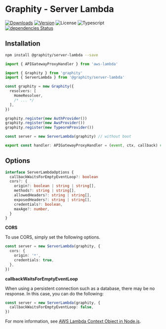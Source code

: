 # Graphity - Server Lambda

<a href="https://npmcharts.com/compare/@graphity/server-lambda?minimal=true"><img alt="Downloads" src="https://img.shields.io/npm/dt/@graphity/server-lambda.svg?style=flat-square" /></a>
<a href="https://www.npmjs.com/package/@graphity/server-lambda"><img alt="Version" src="https://img.shields.io/npm/v/@graphity/server-lambda.svg?style=flat-square" /></a>
<img alt="License" src="https://img.shields.io/npm/l/@graphity/server-lambda.svg?style=flat-square" />
<img alt="Typescript" src="https://img.shields.io/badge/language-Typescript-007acc.svg?style=flat-square" />
<br />
<a href="https://david-dm.org/wan2land/graphity?path=packages/graphity-server-lambda"><img alt="dependencies Status" src="https://img.shields.io/david/wan2land/graphity.svg?style=flat-square&path=packages/graphity-server-lambda" /></a>

## Installation

```bash
npm install @graphity/server-lambda --save
```

```typescript
import { APIGatewayProxyHandler } from 'aws-lambda'

import { Graphity } from 'graphity'
import { ServerLambda } from '@graphity/server-lambda'

const graphity = new Graphity({
  resolvers: [
    HomeResolver,
    /* ... */
  ],
})

graphity.register(new AuthProvider())
graphity.register(new AwsProvider())
graphity.register(new TypeormProvider())

const server = new ServerLambda(graphity) // without boot

export const handler: APIGatewayProxyHandler = (event, ctx, callback) => server.execute(event, ctx, callback)
```


## Options

```typescript
interface ServerLambdaOptions {
  callbackWaitsForEmptyEventLoop?: boolean
  cors?: {
    origin?: boolean | string | string[],
    methods?: string | string[],
    allowedHeaders?: string | string[],
    exposedHeaders?: string | string[],
    credentials?: boolean,
    maxAge?: number,
  }
}
```

**CORS**

To use CORS, simply set the following options.

```typescript
const server = new ServerLambda(graphity, {
  cors: {
    origin: '*',
    credentials: true,
  },
})
```

**callbackWaitsForEmptyEventLoop**

When using a persistent connection such as a database, there may be no response. In this case, you can do the following:

```typescript
const server = new ServerLambda(graphity, {
  callbackWaitsForEmptyEventLoop: false,
})
```

For more information, see [AWS Lambda Context Object in Node.js](https://docs.aws.amazon.com/lambda/latest/dg/nodejs-context.html).
